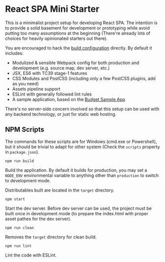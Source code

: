 
React SPA Mini Starter
=================

This is a minimalist project setup for developing React SPA. The intention is to provide a solid basement for development or prototyping while avoid putting too many assumptions at the beginning (There're already lots of choices for heavily opinionated starters out there).

You are encouraged to hack the [build configuration](./build-config) directly. By default it includes:

- Modulized & sensible Webpack config for both production and development (e.g. source map, dev server, etc.)
- JSX, ES6 with TC39 stage-1 features
- CSS Modules and PostCSS (including only a few PostCSS plugins, add as you need)
- Assets pipeline support
- ESLint with generally followed lint rules
- A sample application, based on the [Budget Sample App](https://github.com/ModusCreateOrg/budgeting-sample-app)

There's no server-side concern involved so that this setup can be used with any backend technology, or just for static web hosting.

## NPM Scripts

The commands for these scripts are for Windows (cmd.exe or Powershell), but it should be trivial to adapt for other system (Check the `scripts` property in `package.json`).

```
npm run build
```

Build the application. By default it builds for production, you may set a `NODE_ENV` environmental variable to anything other than `production` to switch to development mode.

Distributables built are located in the `target` directory.

```
npm start
```

Start the dev server. Before dev server can be used, the project must be built once in development mode (to prepare the index.html with proper asset pathes for the dev server).

```
npm run clean
```

Removes the `target` directory for clean build.

```
npm run lint
```

Lint the code with ESLint.
